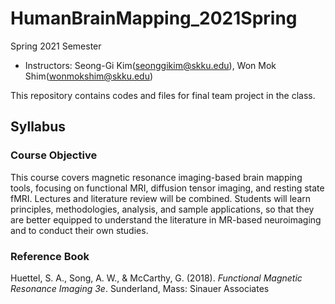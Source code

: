 # HumanBrainMapping_2021Spring

Spring 2021 Semester

- Instructors: Seong-Gi Kim(seonggikim@skku.edu), Won Mok Shim(wonmokshim@skku.edu)

This repository contains codes and files for final team project in the class.


## Syllabus
### Course Objective
This course covers magnetic resonance imaging-based brain mapping tools, focusing on functional MRI, diffusion tensor imaging, and resting state fMRI. Lectures and literature review will be combined. Students will learn principles, methodologies, analysis, and sample applications, so that they are better equipped to understand the literature in MR-based neuroimaging and to conduct their own studies.

### Reference Book
Huettel, S. A., Song, A. W., & McCarthy, G. (2018). *Functional Magnetic Resonance Imaging 3e*. Sunderland, Mass: Sinauer Associates


